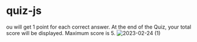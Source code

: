# quiz-js
ou will get 1 point for each correct answer. At the end of the Quiz, your total score will be displayed. Maximum score is 5.
![2023-02-24 (1)](https://user-images.githubusercontent.com/124400864/221325062-9c034c78-829e-439b-b4cc-fa37422450a6.png)
